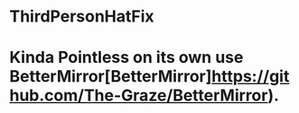 # ThirdPersonHatFix


# Kinda Pointless on its own use BetterMirror[BetterMirror]https://github.com/The-Graze/BetterMirror).
